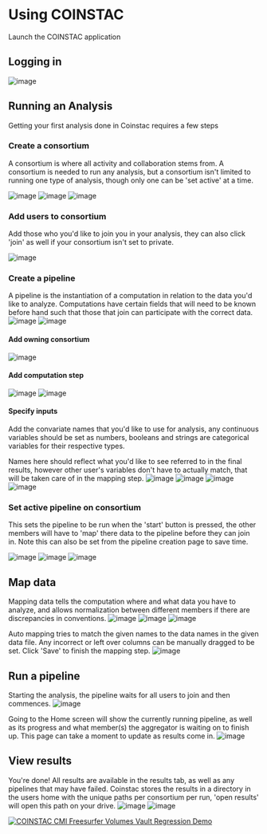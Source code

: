 # Using COINSTAC
Launch the COINSTAC application
## Logging in
![image](https://user-images.githubusercontent.com/7193853/207142269-9455fd80-1d6b-433c-8887-283e002f1bcc.png)

## Running an Analysis
Getting your first analysis done in Coinstac requires a few steps

### Create a consortium
A consortium is where all activity and collaboration stems from. A consortium is needed to run any analysis, but a consortium isn't limited to running one type of analysis, though only one can be 'set active' at a time.

![image](https://user-images.githubusercontent.com/7193853/207142777-76a12ad4-9899-4b44-84cc-c76fb5c841cf.png)
![image](https://user-images.githubusercontent.com/7193853/207142795-9b1b99b5-cbf4-49a0-b92f-e3485e2257ff.png)
![image](https://user-images.githubusercontent.com/7193853/207142866-de3aebfb-bf1b-4204-8479-83764a362b08.png)

### Add users to consortium
Add those who you'd like to join you in your analysis, they can also click 'join' as well if your consortium isn't set to private.

![image](https://user-images.githubusercontent.com/7193853/207143259-88393377-cad1-4ce9-beec-57e2a4a89630.png)

### Create a pipeline
A pipeline is the instantiation of a computation in relation to the data you'd like to analyze. Computations have certain fields that will need to be known before hand such that those that join can participate with the correct data.
![image](https://user-images.githubusercontent.com/7193853/207143322-1073a1b2-f96b-45b8-a378-329d27ac6962.png)
![image](https://user-images.githubusercontent.com/7193853/207143404-4bf8f41d-5282-4969-9b57-e34a2c85fde2.png)

#### Add owning consortium
![image](https://user-images.githubusercontent.com/7193853/207143665-f17e4525-5d36-4081-b0c5-b8bfea6720a4.png)
#### Add computation step
![image](https://user-images.githubusercontent.com/7193853/207143489-c259ea81-7d5c-46b9-af19-88ae99bd10a0.png)
![image](https://user-images.githubusercontent.com/7193853/207143595-93f15a08-8306-4606-a530-a2c8bdeb1dcc.png)

#### Specify inputs
Add the convariate names that you'd like to use for analysis, any continuous variables should be set as numbers, booleans and strings are categorical variables for their respective types.

Names here should reflect what you'd like to see referred to in the final results, however other user's variables don't have to actually match, that will be taken care of in the mapping step.
![image](https://user-images.githubusercontent.com/7193853/207143714-234b1472-b8d2-41da-9873-6c386ad59181.png)
![image](https://user-images.githubusercontent.com/7193853/207143741-2e62dcc8-20df-4189-b338-04c82eef9b04.png)
![image](https://user-images.githubusercontent.com/7193853/207143769-3d2e8fcf-0034-4e3b-94c9-86878d3dc6b6.png)
![image](https://user-images.githubusercontent.com/7193853/207143808-6fa30b07-96ea-440e-bc06-4ca402fbfcc4.png)

### Set active pipeline on consortium
This sets the pipeline to be run when the 'start' button is pressed, the other members will have to 'map' there data to the pipeline before they can join in. Note this can also be set from the pipeline creation page to save time.

![image](https://user-images.githubusercontent.com/7193853/207143900-3425a31f-c24f-43f5-b7cb-0ac70fac351f.png)
![image](https://user-images.githubusercontent.com/7193853/207143915-feb43e00-5bcd-4ac7-b0de-0cb808764b0c.png)
![image](https://user-images.githubusercontent.com/7193853/207143951-48e4ee6f-d418-484c-8bf4-4089328c73dc.png)

## Map data
Mapping data tells the computation where and what data you have to analyze, and allows normalization between different members if there are discrepancies in conventions.
![image](https://user-images.githubusercontent.com/7193853/207144004-3d03f72b-aba0-42b3-bee0-47f84b218ea7.png)
![image](https://user-images.githubusercontent.com/7193853/207144021-8ea4ecfc-1cbc-40ad-b0e6-04e29a30d9dd.png)
![image](https://user-images.githubusercontent.com/7193853/207144041-085cdabf-bb76-4bf4-bb34-55230142345b.png)

Auto mapping tries to match the given names to the data names in the given data file. Any incorrect or left over columns can be manually dragged to be set. Click 'Save' to finish the mapping step.
![image](https://user-images.githubusercontent.com/7193853/207144057-b4883954-1dd3-46dc-ba57-e1994822d378.png)

## Run a pipeline
Starting the analysis, the pipeline waits for all users to join and then commences.
![image](https://user-images.githubusercontent.com/7193853/207144083-389ac0bc-d86f-4de6-824f-67d0b6406b52.png)

Going to the Home screen will show the currently running pipeline, as well as its progress and what member(s) the aggregator is waiting on to finish up. This page can take a moment to update as results come in.
![image](https://user-images.githubusercontent.com/7193853/207144098-d7714286-8193-4951-b8ce-1a8637e8e2f7.png)

## View results
You're done! All results are available in the results tab, as well as any pipelines that may have failed. Coinstac stores the results in a directory in the users home with the unique paths per consortium per run, 'open results' will open this path on your drive.
![image](https://user-images.githubusercontent.com/7193853/207144123-cfd15839-5ee8-4a70-b6af-bacf19e52a77.png)
![image](https://user-images.githubusercontent.com/7193853/207144144-d1185047-0fba-4101-975f-ea7721cc731c.png)


[![COINSTAC CMI Freesurfer Volumes Vault Regression Demo](http://img.youtube.com/vi/Qw6QEwS-uXA/0.jpg)](http://www.youtube.com/watch?v=Qw6QEwS-uXA)
